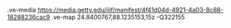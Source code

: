 .ve-media https://media.getty.edu/iiif/manifest/4f41d04d-4921-4a03-8c88-18288236cac9
.ve-map 24.8400767,88.1235153,15z
-Q322155